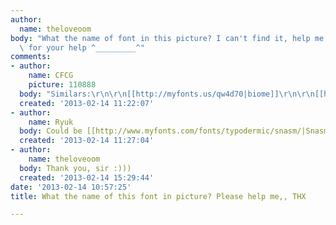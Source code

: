 ```yaml
---
author:
  name: theloveoom
body: "What the name of font in this picture? I can't find it, help me pleas T T\r\nThanks
  \ for your help ^_________^"
comments:
- author:
    name: CFCG
    picture: 110888
  body: "Similars:\r\n\r\n[[http://myfonts.us/qw4d70|biome]]\r\n\r\n[[http://myfonts.us/ZtPdIp|Akko]]"
  created: '2013-02-14 11:22:07'
- author:
    name: Ryuk
  body: Could be [[http://www.myfonts.com/fonts/typodermic/snasm/|Snasm]].
  created: '2013-02-14 11:27:04'
- author:
    name: theloveoom
  body: Thank you, sir :)))
  created: '2013-02-14 15:29:44'
date: '2013-02-14 10:57:25'
title: What the name of this font in picture? Please help me,, THX

---
```

